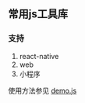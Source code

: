## 常用js工具库

### 支持
1. react-native
1. web
1. 小程序

使用方法参见 [demo.js](https://github.com/25juan/easy-utils2/blob/master/demo.js)
